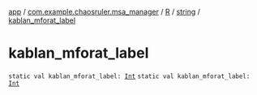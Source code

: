 [app](../../../index.md) / [com.example.chaosruler.msa_manager](../../index.md) / [R](../index.md) / [string](index.md) / [kablan_mforat_label](.)

# kablan_mforat_label

`static val kablan_mforat_label: `[`Int`](https://kotlinlang.org/api/latest/jvm/stdlib/kotlin/-int/index.html)
`static val kablan_mforat_label: `[`Int`](https://kotlinlang.org/api/latest/jvm/stdlib/kotlin/-int/index.html)